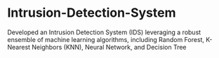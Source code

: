 # Intrusion-Detection-System
Developed an Intrusion Detection System (IDS) leveraging a robust ensemble of machine learning algorithms, including Random Forest, K-Nearest Neighbors (KNN), Neural Network, and Decision Tree

